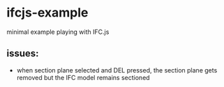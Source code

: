 # ifcjs-example
minimal example playing with IFC.js

## issues:
* when section plane selected and DEL pressed, the section plane gets removed but the IFC model remains sectioned
